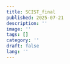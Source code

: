 ```yaml
---
title: SCIST_final
published: 2025-07-21
description: ''
image: ''
tags: []
category: ''
draft: false 
lang: ''
---
```

